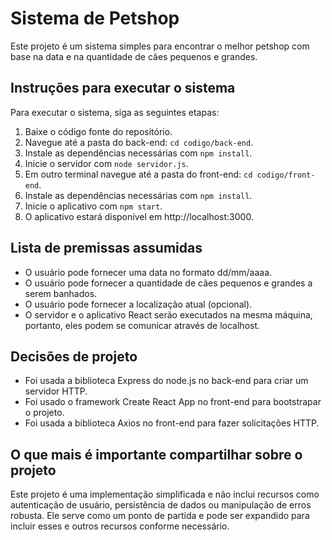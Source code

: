 # Sistema de Petshop

Este projeto é um sistema simples para encontrar o melhor petshop com base na data e na quantidade de cães pequenos e grandes.

## Instruções para executar o sistema

Para executar o sistema, siga as seguintes etapas:

1. Baixe o código fonte do repositório.
2. Navegue até a pasta do back-end: `cd codigo/back-end`.
3. Instale as dependências necessárias com `npm install`.
4. Inicie o servidor com `node servidor.js`.
5. Em outro terminal navegue até a pasta do front-end: `cd codigo/front-end`.
6. Instale as dependências necessárias com `npm install`.
7. Inicie o aplicativo com `npm start`.
8. O aplicativo estará disponível em http://localhost:3000.

## Lista de premissas assumidas

- O usuário pode fornecer uma data no formato dd/mm/aaaa.
- O usuário pode fornecer a quantidade de cães pequenos e grandes a serem banhados.
- O usuário pode fornecer a localização atual (opcional).
- O servidor e o aplicativo React serão executados na mesma máquina, portanto, eles podem se comunicar através de localhost.

## Decisões de projeto

- Foi usada a biblioteca Express do node.js no back-end para criar um servidor HTTP.
- Foi usado o framework Create React App no front-end para bootstrapar o projeto.
- Foi usada a biblioteca Axios no front-end para fazer solicitações HTTP.

## O que mais é importante compartilhar sobre o projeto

Este projeto é uma implementação simplificada e não inclui recursos como autenticação de usuário, persistência de dados ou manipulação de erros robusta. Ele serve como um ponto de partida e pode ser expandido para incluir esses e outros recursos conforme necessário.
